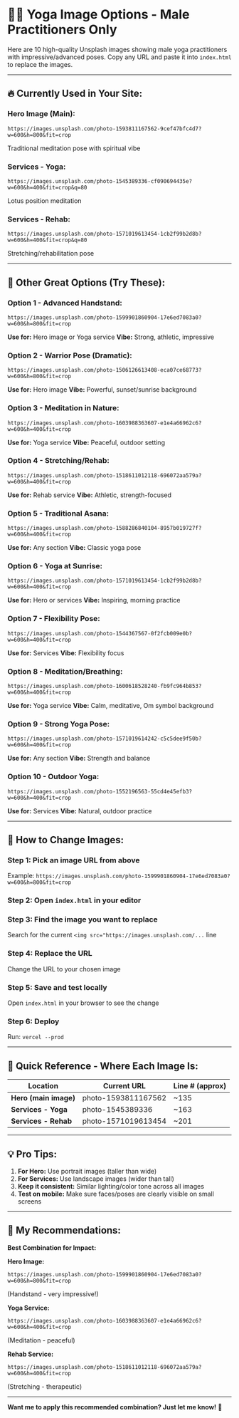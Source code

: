 # 🧘‍♂️ Yoga Image Options - Male Practitioners Only

Here are 10 high-quality Unsplash images showing male yoga practitioners with impressive/advanced poses. Copy any URL and paste it into `index.html` to replace the images.

---

## 🔥 Currently Used in Your Site:

### **Hero Image (Main):**
```
https://images.unsplash.com/photo-1593811167562-9cef47bfc4d7?w=600&h=800&fit=crop
```
Traditional meditation pose with spiritual vibe

### **Services - Yoga:**
```
https://images.unsplash.com/photo-1545389336-cf090694435e?w=600&h=400&fit=crop&q=80
```
Lotus position meditation

### **Services - Rehab:**
```
https://images.unsplash.com/photo-1571019613454-1cb2f99b2d8b?w=600&h=400&fit=crop&q=80
```
Stretching/rehabilitation pose

---

## 📸 Other Great Options (Try These):

### **Option 1 - Advanced Handstand:**
```
https://images.unsplash.com/photo-1599901860904-17e6ed7083a0?w=600&h=800&fit=crop
```
**Use for:** Hero image or Yoga service
**Vibe:** Strong, athletic, impressive

### **Option 2 - Warrior Pose (Dramatic):**
```
https://images.unsplash.com/photo-1506126613408-eca07ce68773?w=600&h=800&fit=crop
```
**Use for:** Hero image
**Vibe:** Powerful, sunset/sunrise background

### **Option 3 - Meditation in Nature:**
```
https://images.unsplash.com/photo-1603988363607-e1e4a66962c6?w=600&h=400&fit=crop
```
**Use for:** Yoga service
**Vibe:** Peaceful, outdoor setting

### **Option 4 - Stretching/Rehab:**
```
https://images.unsplash.com/photo-1518611012118-696072aa579a?w=600&h=400&fit=crop
```
**Use for:** Rehab service
**Vibe:** Athletic, strength-focused

### **Option 5 - Traditional Asana:**
```
https://images.unsplash.com/photo-1588286840104-8957b019727f?w=600&h=400&fit=crop
```
**Use for:** Any section
**Vibe:** Classic yoga pose

### **Option 6 - Yoga at Sunrise:**
```
https://images.unsplash.com/photo-1571019613454-1cb2f99b2d8b?w=600&h=400&fit=crop
```
**Use for:** Hero or services
**Vibe:** Inspiring, morning practice

### **Option 7 - Flexibility Pose:**
```
https://images.unsplash.com/photo-1544367567-0f2fcb009e0b?w=600&h=400&fit=crop
```
**Use for:** Services
**Vibe:** Flexibility focus

### **Option 8 - Meditation/Breathing:**
```
https://images.unsplash.com/photo-1600618528240-fb9fc964b853?w=600&h=400&fit=crop
```
**Use for:** Yoga service
**Vibe:** Calm, meditative, Om symbol background

### **Option 9 - Strong Yoga Pose:**
```
https://images.unsplash.com/photo-1571019614242-c5c5dee9f50b?w=600&h=400&fit=crop
```
**Use for:** Any section
**Vibe:** Strength and balance

### **Option 10 - Outdoor Yoga:**
```
https://images.unsplash.com/photo-1552196563-55cd4e45efb3?w=600&h=400&fit=crop
```
**Use for:** Services
**Vibe:** Natural, outdoor practice

---

## 🎨 How to Change Images:

### Step 1: Pick an image URL from above
Example: `https://images.unsplash.com/photo-1599901860904-17e6ed7083a0?w=600&h=800&fit=crop`

### Step 2: Open `index.html` in your editor

### Step 3: Find the image you want to replace
Search for the current `<img src="https://images.unsplash.com/...` line

### Step 4: Replace the URL
Change the URL to your chosen image

### Step 5: Save and test locally
Open `index.html` in your browser to see the change

### Step 6: Deploy
Run: `vercel --prod`

---

## 📝 Quick Reference - Where Each Image Is:

| Location | Current URL | Line # (approx) |
|----------|-------------|-----------------|
| **Hero (main image)** | photo-1593811167562 | ~135 |
| **Services - Yoga** | photo-1545389336 | ~163 |
| **Services - Rehab** | photo-1571019613454 | ~201 |

---

## 💡 Pro Tips:

1. **For Hero:** Use portrait images (taller than wide)
2. **For Services:** Use landscape images (wider than tall)
3. **Keep it consistent:** Similar lighting/color tone across all images
4. **Test on mobile:** Make sure faces/poses are clearly visible on small screens

---

## 🎯 My Recommendations:

**Best Combination for Impact:**

**Hero Image:**
```
https://images.unsplash.com/photo-1599901860904-17e6ed7083a0?w=600&h=800&fit=crop
```
(Handstand - very impressive!)

**Yoga Service:**
```
https://images.unsplash.com/photo-1603988363607-e1e4a66962c6?w=600&h=400&fit=crop
```
(Meditation - peaceful)

**Rehab Service:**
```
https://images.unsplash.com/photo-1518611012118-696072aa579a?w=600&h=400&fit=crop
```
(Stretching - therapeutic)

---

**Want me to apply this recommended combination? Just let me know!** 🎨

